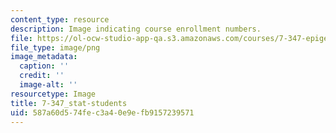 ```yaml
---
content_type: resource
description: Image indicating course enrollment numbers.
file: https://ol-ocw-studio-app-qa.s3.amazonaws.com/courses/7-347-epigenetic-regulation-of-stem-cells-spring-2014/587a60d574fec3a40e9efb9157239571_7-347_stat-students.png
file_type: image/png
image_metadata:
  caption: ''
  credit: ''
  image-alt: ''
resourcetype: Image
title: 7-347_stat-students
uid: 587a60d5-74fe-c3a4-0e9e-fb9157239571
---
```

